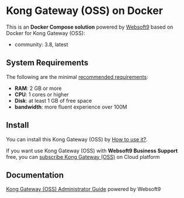 # Kong Gateway (OSS) on Docker  

This is an **Docker Compose solution** powered by [Websoft9](https://www.websoft9.com) based on Docker for Kong Gateway (OSS):


 - community:  3.8, latest


## System Requirements

The following are the minimal [recommended requirements](https://konghq.com/install/#kong-community):

* **RAM**: 2 GB or more
* **CPU**: 1 cores or higher
* **Disk**: at least 1 GB of free space
* **bandwidth**: more fluent experience over 100M  

## Install

You can install this Kong Gateway (OSS) by [How to use it?](https://github.com/Websoft9/docker-library#how-to-use-it).   

If you want use Kong Gateway (OSS) with **Websoft9 Business Support** free, you can [subscribe Kong Gateway (OSS)](https://www.websoft9.com/apps) on Cloud platform

## Documentation

[Kong Gateway (OSS) Administrator Guide](https://support.websoft9.com/docs/kong) powered by Websoft9